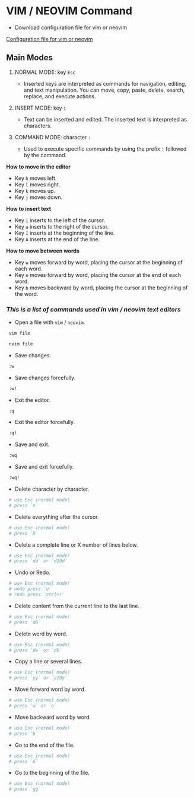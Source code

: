 # VIM / NEOVIM Command

* Download configuration file for vim or neovim

[Configuration file for vim or neovim](https://github.com/arg0n3x/dotfiles/tree/master/vim.conf)

## Main Modes

1. NORMAL MODE: key `Esc`

   * Inserted keys are interpreted as commands for navigation, editing, and text manipulation.
     You can move, copy, paste, delete, search, replace, and execute actions.

2. INSERT MODE: key `i`

   * Text can be inserted and edited. The inserted text is interpreted as characters.

3. COMMAND MODE: character `:`

   * Used to execute specific commands by using the prefix `:` followed by the command.

**How to move in the editor**

* Key `h` moves left.
* Key `l` moves right.
* Key `k` moves up.
* Key `j` moves down.

**How to insert text**

* Key `i` inserts to the left of the cursor.
* Key `a` inserts to the right of the cursor.
* Key `I` inserts at the beginning of the line.
* Key `A` inserts at the end of the line.

**How to move between words**

* Key `w` moves forward by word, placing the cursor at the beginning of each word.
* Key `e` moves forward by word, placing the cursor at the end of each word.
* Key `b` moves backward by word, placing the cursor at the beginning of the word.

### *This is a list of commands used in vim / neovim text editors*

* Open a file with `vim` / `neovim`.

```bash
 vim file
```

```bash
 nvim file
```

* Save changes.

```bash
 :w
```

* Save changes forcefully.

```bash
 :w!
```

* Exit the editor.

```bash
 :q
```

* Exit the editor forcefully.

```bash
 :q!
```

* Save and exit.

```bash
 :wq
```

* Save and exit forcefully.

```bash
 :wq!
```

* Delete character by character.

```bash
 # use Esc (normal mode)
 # press `x`
```

* Delete everything after the cursor.

```bash
 # use Esc (normal mode)
 # press `D`
```

* Delete a complete line or X number of lines below.

```bash
 # use Esc (normal mode)
 # press `dd` or `d10d`
```

* Undo or Redo.

```bash
 # use Esc (normal mode)
 # undo press `u`
 # redo press `ctrl+r`
```

* Delete content from the current line to the last line.

```bash
 # use Esc (normal mode)
 # press `dG`
```

* Delete word by word.

```bash
 # use Esc (normal mode)
 # press `dw` or `db`
```

* Copy a line or several lines.

```bash
 # use Esc (normal mode)
 # press `yy` or `y10y`
```

* Move forward word by word.

```bash
 # use Esc (normal mode)
 # press `w` or `e`
```

* Move backward word by word.

```bash
 # use Esc (normal mode)
 # press `b`
```

* Go to the end of the file.

```bash
 # use Esc (normal mode)
 # press `G`
```

* Go to the beginning of the file.

```bash
 # use Esc (normal mode)
 # press `gg`
```

